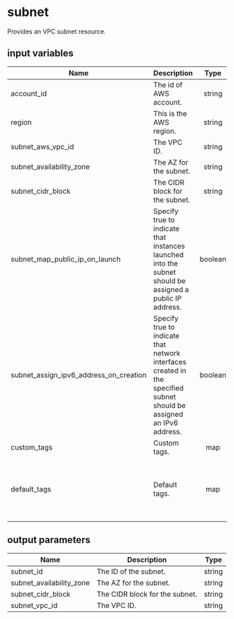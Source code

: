# subnet

Provides an VPC subnet resource.

## input variables

| Name | Description | Type | Default | Required |
|------|-------------|:----:|:-----:|:-----:|
|account_id|The id of AWS account.|string||Yes|
|region|This is the AWS region.|string|us-east-1|Yes|
|subnet_aws_vpc_id|The VPC ID.|string||Yes|
|subnet_availability_zone|The AZ for the subnet.|string|us-east-1a|No|
|subnet_cidr_block|The CIDR block for the subnet.|string|10.0.1.0/24|No|
|subnet_map_public_ip_on_launch|Specify true to indicate that instances launched into the subnet should be assigned a public IP address.|boolean|false|No|
|subnet_assign_ipv6_address_on_creation|Specify true to indicate that network interfaces created in the specified subnet should be assigned an IPv6 address.|boolean|false|No|
|custom_tags|Custom tags.|map||No|
|default_tags|Default tags.|map|{"ThubName"= "{{ name }}","ThubCode"= "{{ code }}","ThubEnv"= "default","Description" = "Managed by TerraHub"}|No|

## output parameters

| Name | Description | Type |
|------|-------------|:----:|
|subnet_id|The ID of the subnet.|string|
|subnet_availability_zone|The AZ for the subnet.|string|
|subnet_cidr_block|The CIDR block for the subnet.|string|
|subnet_vpc_id|The VPC ID.|string|
